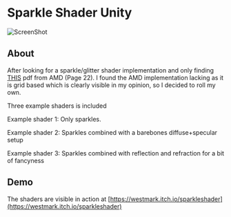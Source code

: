 # Sparkle Shader Unity

![ScreenShot](https://i.imgur.com/fgiNstr.png)

## About

After looking for a sparkle/glitter shader implementation and only finding [THIS](http://developer.amd.com/wordpress/media/2012/10/Shopf-Procedural.pdf) pdf from AMD (Page 22).
I found the AMD implementation lacking as it is grid based which is clearly visible in my opinion, so I decided to roll my own.

Three example shaders is included

Example shader 1: Only sparkles.

Example shader 2: Sparkles combined with a barebones diffuse+specular setup

Example shader 3: Sparkles combined with reflection and refraction for a bit of fancyness

## Demo
The shaders are visible in action at [https://westmark.itch.io/sparkleshader](https://westmark.itch.io/sparkleshader)

